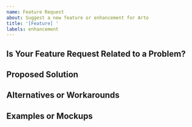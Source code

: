 ```yaml
---
name: Feature Request
about: Suggest a new feature or enhancement for Arto
title: '[Feature] '
labels: enhancement
---
```


## Is Your Feature Request Related to a Problem?

<!--
Provide context about why you want this.
Example: "I want to easily define dynamic color variants without repeating code" or "I need to handle multiple merged states in a single plugin."
-->

## Proposed Solution

<!--
Describe the idea or solution you have in mind.
If possible, outline how it fits into the Arto ecosystem (variants, states, rules, plugins, etc.).
-->

## Alternatives or Workarounds

<!--
If you've already found a workaround, share it here.
If there's a known pattern that might solve it, mention that too.
-->

## Examples or Mockups

<!--
If relevant, provide an example usage snippet:
```ts
// Example code using the proposed feature
```
-->
